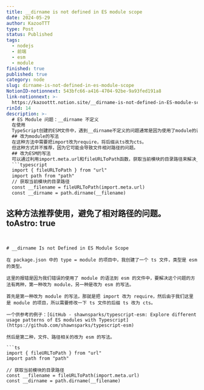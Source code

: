```yaml
---
title: __dirname is not defined in ES module scope
date: 2024-05-29
author: KazooTTT
type: Post
status: Published
tags:
  - nodejs
  - 前端
  - esm
  - module
finished: true
published: true
category: node
slug: dirname-is-not-defined-in-es-module-scope
NotionID-notionnext: 543bfc66-a416-4704-92be-9a93fed191a8
link-notionnext: >-
  https://kazoottt.notion.site/__dirname-is-not-defined-in-ES-module-scope-543bfc66a416470492be9a93fed191a8
rinId: 14
description: >-
  # ES Module 问题：__dirname 不定义
  在使用
  TypeScript创建的ESM文件中，遇到__dirname不定义的问题通常是因为使用了module的语法，应该改为ESM的写法。两种解决方法分别是改为module的写法和改为ESM的写法。
  ## 改为module的写法
  在这种方法中需要把import改为require，将后缀从ts改为cts。
  但这种方式并不推荐，因为它可能会导致文件相对路径的问题。
  ## 改为ESM的写法
  可以通过利用import.meta.url和fileURLToPath函数，获取当前模块的目录路径来解决__dirname不定义的问题。
  ```typescript
  import { fileURLToPath } from "url"
  import path from "path"
  // 获取当前模块的目录路径
  const __filename = fileURLToPath(import.meta.url)
  const __dirname = path.dirname(__filename)
  ```
  这种方法推荐使用，避免了相对路径的问题。
toAstro: true
---
```


# __dirname Is not Defined in ES Module Scope

在 package.json 中的 type = module 的项目中，我创建了一个 ts 文件，类型是 esm 的类型。

这里的报错是因为我们错误的使用了 module 的语法到 esm 的文件中，要解决这个问题的方法有两种，第一种改为 module，另一种是改为 esm 的写法。

首先是第一种改为 module 的写法，那就是把 import 改为 require，然后由于我们这里是 module 的项目，所以需要修改一下 ts 文件的后缀 ts 改为 cts。

一个供参考的例子：[GitHub - shawnsparks/typescript-esm: Explore different usage patterns of ES modules with Typescript](https://github.com/shawnsparks/typescript-esm)

然后是第二种，文件、路径相关的改为 esm 的写法。

```ts
import { fileURLToPath } from "url"
import path from "path"

// 获取当前模块的目录路径
const __filename = fileURLToPath(import.meta.url)
const __dirname = path.dirname(__filename)
```
